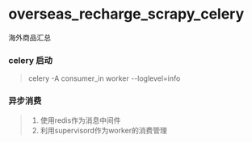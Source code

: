 # overseas_recharge_scrapy_celery

海外商品汇总


### celery 启动

>celery -A consumer_in worker --loglevel=info

### 异步消费
>1. 使用redis作为消息中间件
>2. 利用supervisord作为worker的消费管理
